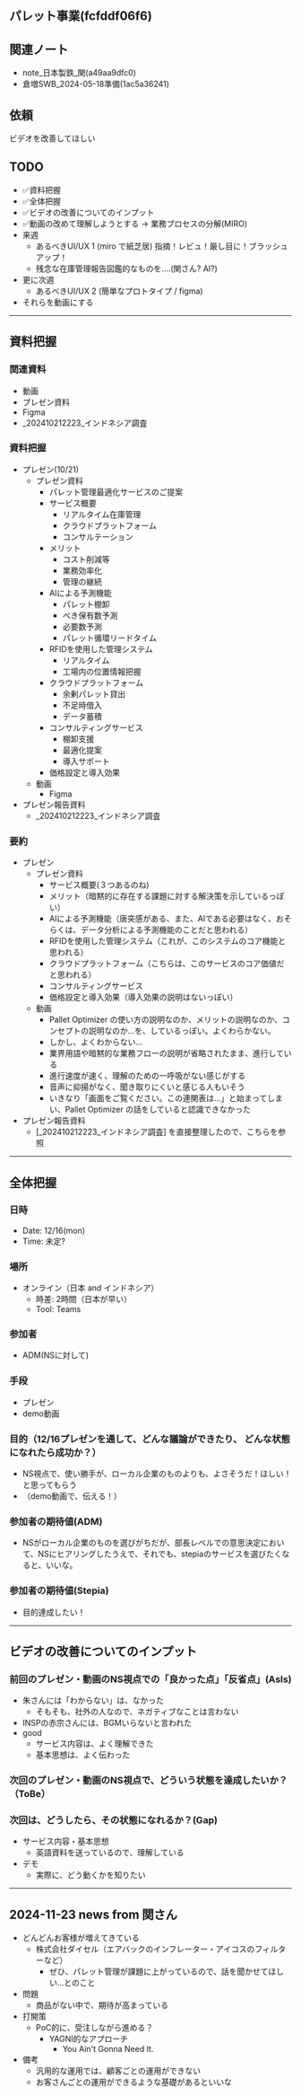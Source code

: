 パレット事業(fcfddf06f6)
---

## 関連ノート
- note_日本製鉄_関(a49aa9dfc0)
- 倉増SWB_2024-05-18準備(1ac5a36241)

## 依頼
ビデオを改善してほしい

## TODO
- ✅資料把握
- ✅全体把握
- ✅ビデオの改善についてのインプット
- ✅動画の改めて理解しようとする → 業務プロセスの分解(MIRO)
- 来週
  - あるべきUI/UX 1 (miro で紙芝居) 指摘！レビュ！厳し目に！ブラッシュアップ！
  - 残念な在庫管理報告図鑑的なものを....(関さん? AI?)
- 更に次週
  - あるべきUI/UX 2 (簡単なプロトタイプ / figma)
- それらを動画にする

---
## 資料把握
### 関連資料
- 動画
- プレゼン資料
- Figma
- _202410212223_インドネシア調査

### 資料把握
- プレゼン(10/21)
  - プレゼン資料
    - パレット管理最適化サービスのご提案
    - サービス概要
      - リアルタイム在庫管理
      - クラウドプラットフォーム
      - コンサルテーション
    - メリット
      - コスト削減等
      - 業務効率化
      - 管理の継続
    - AIによる予測機能
      - パレット棚卸
      - べき保有数予測
      - 必要数予測
      - パレット循環リードタイム
    - RFIDを使用した管理システム
      - リアルタイム
      - 工場内の位置情報把握
    - クラウドプラットフォーム
      - 余剰パレット貸出
      - 不足時借入
      - データ蓄積
    - コンサルティングサービス
      - 棚卸支援
      - 最適化提案
      - 導入サポート
    - 価格設定と導入効果
  - 動画
    - Figma
- プレゼン報告資料
  - _202410212223_インドネシア調査

### 要約
- プレゼン
  - プレゼン資料
    - サービス概要(３つあるのね)
    - メリット（暗黙的に存在する課題に対する解決策を示しているっぽい）
    - AIによる予測機能（唐突感がある、また、AIである必要はなく、おそらくは、データ分析による予測機能のことだと思われる）
    - RFIDを使用した管理システム（これが、このシステムのコア機能と思われる）
    - クラウドプラットフォーム（こちらは、このサービスのコア価値だと思われる）
    - コンサルティングサービス
    - 価格設定と導入効果（導入効果の説明はないっぽい）
  - 動画
    - Pallet Optimizer の使い方の説明なのか、メリットの説明なのか、コンセプトの説明なのか...を、しているっぽい。よくわらかない。
    - しかし、よくわからない...
    - 業界用語や暗黙的な業務フローの説明が省略されたまま、進行している
    - 進行速度が速く、理解のための一呼吸がない感じがする
    - 音声に抑揚がなく、聞き取りにくいと感じる人もいそう
    - いきなり「画面をご覧ください。この連関表は...」と始まってしまい、Pallet Optimizer の話をしていると認識できなかった
- プレゼン報告資料
  - [_202410212223_インドネシア調査] を直接整理したので、こちらを参照


---
## 全体把握
### 日時
- Date: 12/16(mon)
- Time: 未定?
### 場所
- オンライン（日本 and インドネシア）
  - 時差: 2時間（日本が早い）
  - Tool: Teams
### 参加者
- ADM(NSに対して)
### 手段
- プレゼン
- demo動画
### 目的（12/16プレゼンを通して、どんな議論ができたり、 どんな状態になれたら成功か？）
- NS視点で、使い勝手が、ローカル企業のものよりも、よさそうだ！ほしい！と思ってもらう
- （demo動画で、伝える！）

### 参加者の期待値(ADM)
- NSがローカル企業のものを選びがちだが、部長レベルでの意思決定において、NSにヒアリングしたうえで、それでも、stepiaのサービスを選びたくなると、いいな。

### 参加者の期待値(Stepia)
- 目的達成したい！

---
## ビデオの改善についてのインプット
### 前回のプレゼン・動画のNS視点での「良かった点」「反省点」(AsIs)
- 朱さんには「わからない」は、なかった
  - そもそも、社外の人なので、ネガティブなことは言わない
- INSPの赤宗さんには、BGMいらないと言われた
- good
  - サービス内容は、よく理解できた
  - 基本思想は、よく伝わった

### 次回のプレゼン・動画のNS視点で、どういう状態を達成したいか？（ToBe）

### 次回は、どうしたら、その状態になれるか？(Gap)
- サービス内容・基本思想
  - 英語資料を送っているので、理解している
- デモ
  - 実際に、どう動くかを知りたい

---
## 2024-11-23 news from 関さん
- どんどんお客様が増えてきている
  - 株式会社ダイセル（エアバックのインフレーター・アイコスのフィルターなど）
    - ぜひ、パレット管理が課題に上がっているので、話を聞かせてほしい...とのこと
- 問題
  - 商品がない中で、期待が高まっている
- 打開策
  - PoC的に、受注しながら進める？
    - YAGNI的なアプローチ
      - You Ain't Gonna Need It.
- 備考
  - 汎用的な運用では、顧客ごとの運用ができない
  - お客さんごとの運用ができるような基礎があるといいな



















